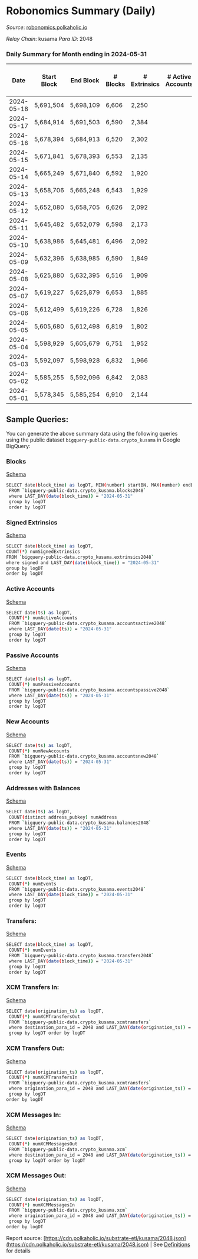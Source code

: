 # Robonomics Summary (Daily)

_Source_: [robonomics.polkaholic.io](https://robonomics.polkaholic.io)

*Relay Chain*: kusama
*Para ID*: 2048



### Daily Summary for Month ending in 2024-05-31


| Date    | Start Block | End Block | # Blocks | # Extrinsics | # Active Accounts | # Passive Accounts | # New Accounts | # Addresses | # Events  | # Transfers ($USD) | # XCM Transfers In ($USD) | # XCM Transfers Out ($USD) | # XCM In | # XCM Out | Issues |
|---------|-------------|-----------|----------|--------------|-------------------|--------------------|----------------|-------------|-----------|--------------------|---------------------------|----------------------------|----------|-----------|--------|
| 2024-05-18 | 5,691,504 | 5,698,109 | 6,606 | 2,250 |  |  |  | 3,244 | 42,468 | 25 ($43,451.82) |   |   |  |  |  |
| 2024-05-17 | 5,684,914 | 5,691,503 | 6,590 | 2,384 |  |  |  | 3,242 | 42,955 | 15 ($17,838.19) |   |   |  |  |  |
| 2024-05-16 | 5,678,394 | 5,684,913 | 6,520 | 2,302 |  |  |  | 3,238 | 42,165 | 20 ($7,602.03) |   |   |  |  |  |
| 2024-05-15 | 5,671,841 | 5,678,393 | 6,553 | 2,135 |  |  |  | 3,234 | 41,562 | 13 ($13,885.72) |   |   |  |  |  |
| 2024-05-14 | 5,665,249 | 5,671,840 | 6,592 | 1,920 |  |  |  | 3,232 | 41,429 | 12 ($9,441.50) |   |   |  |  |  |
| 2024-05-13 | 5,658,706 | 5,665,248 | 6,543 | 1,929 |  |  |  | 3,229 | 41,291 | 14 ($58,599.73) |   |   |  |  |  |
| 2024-05-12 | 5,652,080 | 5,658,705 | 6,626 | 2,092 |  |  |  | 3,228 | 41,967 | 13 ($19,562.82) |   |   |  |  |  |
| 2024-05-11 | 5,645,482 | 5,652,079 | 6,598 | 2,173 |  |  |  | 3,228 | 41,925 | 7 ($16,246.93) |   |   |  |  |  |
| 2024-05-10 | 5,638,986 | 5,645,481 | 6,496 | 2,092 |  |  |  | 3,228 | 41,132 | 2 ($7,101.66) |   |   |  |  |  |
| 2024-05-09 | 5,632,396 | 5,638,985 | 6,590 | 1,849 |  |  |  | 3,228 | 40,915 | 7 ($7,806.46) |   |   |  |  |  |
| 2024-05-08 | 5,625,880 | 5,632,395 | 6,516 | 1,909 |  |  |  | 3,228 | 40,791 | 10 ($9,544.32) |   |   |  |  |  |
| 2024-05-07 | 5,619,227 | 5,625,879 | 6,653 | 1,885 |  |  |  | 3,228 | 41,374 | 5 ($2,198.33) |   |   |  |  |  |
| 2024-05-06 | 5,612,499 | 5,619,226 | 6,728 | 1,826 |  |  |  | 3,227 | 41,506 | 6 ($12,699.89) |   |   |  |  |  |
| 2024-05-05 | 5,605,680 | 5,612,498 | 6,819 | 1,802 |  |  |  | 3,227 | 41,865 | 8 ($17,763.92) |   |   |  |  |  |
| 2024-05-04 | 5,598,929 | 5,605,679 | 6,751 | 1,952 |  |  |  | 3,227 | 42,123 | 7 ($30,564.75) |   |   |  |  |  |
| 2024-05-03 | 5,592,097 | 5,598,928 | 6,832 | 1,966 |  |  |  | 3,228 | 42,569 | 2 ($5,252.97) |   |   |  |  |  |
| 2024-05-02 | 5,585,255 | 5,592,096 | 6,842 | 2,083 |  |  |  | 3,227 | 42,901 | 3 ($202.32) |   |   |  |  |  |
| 2024-05-01 | 5,578,345 | 5,585,254 | 6,910 | 2,144 |  |  |  | 3,226 | 43,302 | 1 ($1,044.68) |   |   |  |  |  |

## Sample Queries:
You can generate the above summary data using the following queries using the public dataset `bigquery-public-data.crypto_kusama` in Google BigQuery:


### Blocks 

[Schema](https://github.com/colorfulnotion/substrate-etl/blob/main/schema/blocks.json)

```bash
SELECT date(block_time) as logDT, MIN(number) startBN, MAX(number) endBN, COUNT(*) numBlocks 
 FROM `bigquery-public-data.crypto_kusama.blocks2048`  
 where LAST_DAY(date(block_time)) = "2024-05-31" 
 group by logDT 
 order by logDT
```

### Signed Extrinsics 

[Schema](https://github.com/colorfulnotion/substrate-etl/blob/main/schema/extrinsics.json)

```bash
SELECT date(block_time) as logDT, 
COUNT(*) numSignedExtrinsics 
FROM `bigquery-public-data.crypto_kusama.extrinsics2048`  
where signed and LAST_DAY(date(block_time)) = "2024-05-31" 
group by logDT 
order by logDT
```

### Active Accounts 

[Schema](https://github.com/colorfulnotion/substrate-etl/blob/main/schema/accountsactive.json)

```bash
SELECT date(ts) as logDT, 
 COUNT(*) numActiveAccounts 
 FROM `bigquery-public-data.crypto_kusama.accountsactive2048` 
 where LAST_DAY(date(ts)) = "2024-05-31" 
 group by logDT 
 order by logDT
```

### Passive Accounts 

[Schema](https://github.com/colorfulnotion/substrate-etl/blob/main/schema/accountspassive.json)

```bash
SELECT date(ts) as logDT, 
 COUNT(*) numPassiveAccounts 
 FROM `bigquery-public-data.crypto_kusama.accountspassive2048` 
 where LAST_DAY(date(ts)) = "2024-05-31" 
 group by logDT 
 order by logDT
```

### New Accounts 

[Schema](https://github.com/colorfulnotion/substrate-etl/blob/main/schema/accountsnew.json)

```bash
SELECT date(ts) as logDT, 
 COUNT(*) numNewAccounts 
 FROM `bigquery-public-data.crypto_kusama.accountsnew2048` 
 where LAST_DAY(date(ts)) = "2024-05-31" 
 group by logDT
 order by logDT
```

### Addresses with Balances 

[Schema](https://github.com/colorfulnotion/substrate-etl/blob/main/schema/balances.json)

```bash
SELECT date(ts) as logDT,
 COUNT(distinct address_pubkey) numAddress 
 FROM `bigquery-public-data.crypto_kusama.balances2048` 
 where LAST_DAY(date(ts)) = "2024-05-31" 
 group by logDT 
 order by logDT
```

### Events 

[Schema](https://github.com/colorfulnotion/substrate-etl/blob/main/schema/events.json)

```bash
SELECT date(block_time) as logDT, 
 COUNT(*) numEvents 
 FROM `bigquery-public-data.crypto_kusama.events2048` 
 where LAST_DAY(date(block_time)) = "2024-05-31" 
 group by logDT 
 order by logDT
```

### Transfers:

[Schema](https://github.com/colorfulnotion/substrate-etl/blob/main/schema/transfers.json)

```bash
SELECT date(block_time) as logDT, 
 COUNT(*) numEvents 
 FROM `bigquery-public-data.crypto_kusama.transfers2048` 
 where LAST_DAY(date(block_time)) = "2024-05-31" 
 group by logDT 
 order by logDT
```

### XCM Transfers In: 

[Schema](https://github.com/colorfulnotion/substrate-etl/blob/main/schema/xcmtransfers.json)

```bash
SELECT date(origination_ts) as logDT, 
 COUNT(*) numXCMTransfersOut 
 FROM `bigquery-public-data.crypto_kusama.xcmtransfers` 
 where destination_para_id = 2048 and LAST_DAY(date(origination_ts)) = "2024-05-31" 
 group by logDT order by logDT
```

### XCM Transfers Out: 

[Schema](https://github.com/colorfulnotion/substrate-etl/blob/main/schema/xcmtransfers.json)

```bash
SELECT date(origination_ts) as logDT, 
 COUNT(*) numXCMTransfersIn 
 FROM `bigquery-public-data.crypto_kusama.xcmtransfers` 
 where origination_para_id = 2048 and LAST_DAY(date(origination_ts)) = "2024-05-31" 
 group by logDT 
order by logDT
```

### XCM Messages In: 

[Schema](https://github.com/colorfulnotion/substrate-etl/blob/main/schema/xcm.json)

```bash
SELECT date(origination_ts) as logDT, 
 COUNT(*) numXCMMessagesOut 
 FROM `bigquery-public-data.crypto_kusama.xcm` 
 where destination_para_id = 2048 and LAST_DAY(date(origination_ts)) = "2024-05-31" 
 group by logDT order by logDT
```

### XCM Messages Out: 

[Schema](https://github.com/colorfulnotion/substrate-etl/blob/main/schema/xcm.json)

```bash
SELECT date(origination_ts) as logDT, 
 COUNT(*) numXCMMessagesIn 
 FROM `bigquery-public-data.crypto_kusama.xcm` 
 where origination_para_id = 2048 and LAST_DAY(date(origination_ts)) = "2024-05-31" 
 group by logDT 
order by logDT
```


Report source: [https://cdn.polkaholic.io/substrate-etl/kusama/2048.json](https://cdn.polkaholic.io/substrate-etl/kusama/2048.json) | See [Definitions](/DEFINITIONS.md) for details
